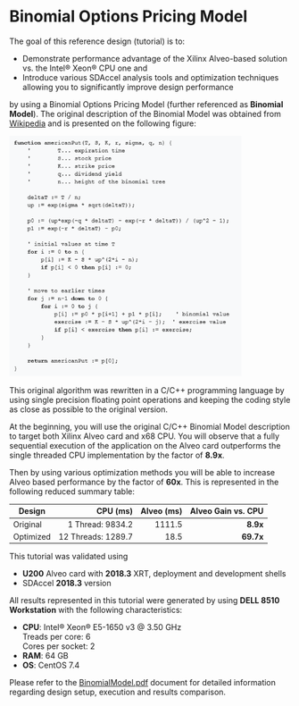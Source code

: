 # Binomial Options Pricing Model

The goal of this reference design (tutorial) is to:
 - Demonstrate performance advantage of the Xilinx Alveo-based solution vs. the Intel® Xeon® CPU one and
 - Introduce various SDAccel analysis tools and optimization techniques allowing you to significantly improve design performance

by using a Binomial Options Pricing Model (further referenced as <b>Binomial Model</b>). The original description of the Binomial Model was obtained from [Wikipedia] and is presented on the following figure:

<p align="left">
  <img height="430" width="416" src="BinomialModel.png">
</p>

This original algorithm was rewritten in a C/C++ programming language by using single precision floating point operations and keeping the coding style as close as possible to the original version.

At the beginning, you will use the original C/C++ Binomial Model description to target both Xilinx Alveo card and x68 CPU. You will observe that a fully sequential execution of the application on the Alveo card outperforms the single threaded CPU implementation by the factor of <b>8.9x</b>.

Then by using various optimization methods you will be able to increase Alveo based performance by the factor of <b>60x</b>. This is represented in the following reduced summary table:

Design    | CPU (ms)           | Alveo (ms) | Alveo Gain vs. CPU |
----------|-------------------:|-----------:|-------------------:|
Original  | 1 Thread: 9834.2   |     1111.5 | <b>8.9x</b>        |
Optimized | 12 Threads: 1289.7 |       18.5 | <b>69.7x</b>       |
 
This tutorial was validated using
 - <b>U200</b> Alveo card with <b>2018.3</b> XRT, deployment and development shells
 - SDAccel <b>2018.3</b> version

All results represented in this tutorial were generated by using <b>DELL 8510 Workstation</b> with the following characteristics:
 - <b>CPU</b>: Intel® Xeon® E5-1650 v3 @ 3.50 GHz  
   Treads per core: 6  
   Cores per socket: 2
 - <b>RAM</b>: 64 GB
 - <b>OS</b>: CentOS 7.4

Please refer to the [BinomialModel.pdf] document for detailed information regarding design setup, execution and results comparison.


[Wikipedia]: https://en.wikipedia.org/wiki/Binomial_options_pricing_model
[BinomialModel.pdf]: BinomialModel.pdf
